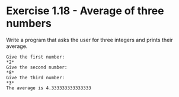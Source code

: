 # Exercise 1.18 - Average of three numbers

Write a program that asks the user for three integers and prints their average.

```plaintext
Give the first number:
*2*
Give the second number:
*8*
Give the third number:
*3*
The average is 4.333333333333333
```
